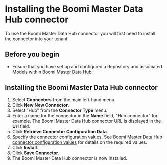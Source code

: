 # Installing the Boomi Master Data Hub connector

<head>
  <meta name="guidename" content="Flow"/>
  <meta name="context" content="GUID-6a1c8d4f-0a95-49c9-b781-7cffd2cc2cc3"/>
</head>


To use the Boomi Master Data Hub connector you will first need to install the connector into your tenant.

## Before you begin

-   Ensure that you have set up and configured a Repository and associated Models within Boomi Master Data Hub.


## Installing the Boomi Master Data Hub connector

1.  Select **Connectors** from the main left-hand menu.
2.  Click **New New Connector**.
3.  Select "Hub" from the **Connector Type** menu.
4. Enter a name for the connector in the **Name** field, "Hub connector" for example. The Boomi Master Data Hub connector URL is displayed in the **Url** field.
5.  Click **Retrieve Connector Configuration Data**.
6.  Specify the connector configuration values. See [ Boomi Master Data Hub connector configuration values](/docs/Atomsphere/Flow/topics/r-flo-Services_Hub_Service-Values_3aa1aec5-c543-4fe8-8c95-bec6d7f92b38.md) for details on the required values.
7.  Click **Install**.
8.  Click **Save Connector**.
9.  The Boomi Master Data Hub connector is now installed.